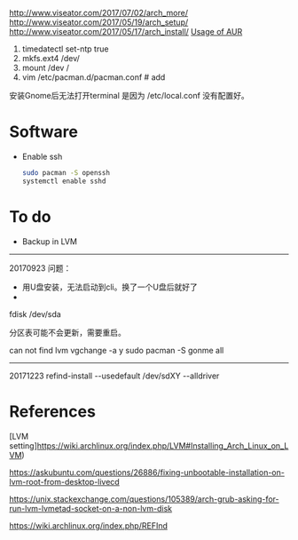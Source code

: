 http://www.viseator.com/2017/07/02/arch_more/
http://www.viseator.com/2017/05/19/arch_setup/
http://www.viseator.com/2017/05/17/arch_install/
[Usage of AUR](   )  

1. timedatectl set-ntp true
2. mkfs.ext4 /dev/
3. mount /dev /
4. vim /etc/pacman.d/pacman.conf # add



安装Gnome后无法打开terminal 是因为 /etc/local.conf 没有配置好。

# Software
  + Enable ssh
    ``` bash
    sudo pacman -S openssh
    systemctl enable sshd
    ```

# To do
+ Backup in LVM

---------
20170923
问题：
+ 用U盘安装，无法启动到cli。换了一个U盘后就好了
+
fdisk /dev/sda

分区表可能不会更新，需要重启。


can not find
lvm vgchange -a y
sudo pacman -S gonme all

-----
20171223
refind-install --usedefault /dev/sdXY --alldriver

# References
[LVM setting]https://wiki.archlinux.org/index.php/LVM#Installing_Arch_Linux_on_LVM)

https://askubuntu.com/questions/26886/fixing-unbootable-installation-on-lvm-root-from-desktop-livecd

https://unix.stackexchange.com/questions/105389/arch-grub-asking-for-run-lvm-lvmetad-socket-on-a-non-lvm-disk

https://wiki.archlinux.org/index.php/REFInd
